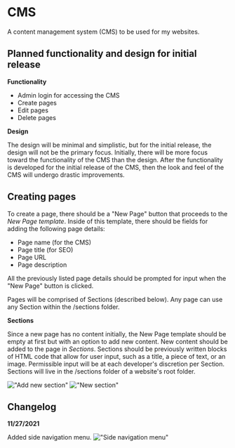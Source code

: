 # CMS

A content management system (CMS) to be used for my websites.

## Planned functionality and design for initial release
**Functionality**
 - Admin login for accessing the CMS
 - Create pages
 - Edit pages
 - Delete pages


**Design**

The design will be minimal and simplistic, but for the initial release, the design will not be the primary focus. Initially, there will be more focus toward the functionality of the CMS than the design. After the functionality is developed for the initial release of the CMS, then the look and feel of the CMS will undergo drastic improvements.

## Creating pages
To create a page, there should be a "New Page" button that proceeds to the *New Page template*. Inside of this template, there should be fields for adding the following page details:
- Page name (for the CMS)
- Page title (for SEO)
- Page URL
- Page description

All the previously listed page details should be prompted for input when the "New Page" button is clicked.

Pages will be comprised of Sections (described below). Any page can use any Section within the /sections folder.


**Sections**

Since a new page has no content initially, the New Page template should be empty at first but with an option to add new content. New content should be added to the page in *Sections*. Sections should be previously written blocks of HTML code that allow for user input, such as a title, a piece of text, or an image. Permissible input will be at each developer's discretion per Section. Sections will live in the /sections folder of a website's root folder.

!["Add new section"](https://jessem.dev/images/pages-new.png "Add new section")
!["New section"](https://jessem.dev/images/pages-new-click.png "New section")

## Changelog
**11/27/2021**

Added side navigation menu.
!["Side navigation menu"](https://jessem.dev/images/11-27-2021-side-navigation.jfif "Add new section")
